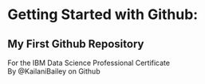 # Getting Started with Github:
## My First Github Repository<br>
For the IBM Data Science Professional Certificate<br>
By @KailaniBailey on Github
